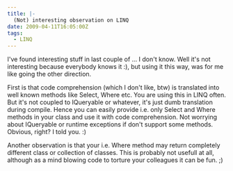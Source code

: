 ```yaml
---
title: |-
  (Not) interesting observation on LINQ
date: 2009-04-11T16:05:00Z
tags:
  - LINQ
---
```

I've found interesting stuff in last couple of ... I don't know. Well it's not interesting because everybody knows it :), but using it this way, was for me like going the other direction.

First is that code comprehension (which I don't like, btw) is translated into well known methods like Select, Where etc. You are using this in LINQ often. But it's not coupled to IQueryable or whatever, it's just dumb translation during compile. Hence you can easily provide i.e. only Select and Where methods in your class and use it with code comprehension. Not worrying about IQueryable or runtime exceptions if don't support some methods. Obvious, right? I told you. :)

Another observation is that your i.e. Where method may return completely different class or collection of classes. This is probably not usefull at all, although as a mind blowing code to torture your colleagues it can be fun. ;)